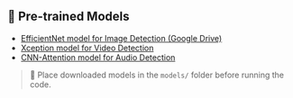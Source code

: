 ## 🔗 Pre-trained Models

- [EfficientNet model for Image Detection (Google Drive)](https://drive.google.com/file/d/1JcGnbD9d-ejv-iCOQwZu-To3qWRSU3Vd/view?usp=drive_link)
- [Xception model for Video Detection](https://drive.google.com/file/d/1eJwaPaZBpXvpwj_aHZKpHtjB3mLGa_DS/view?usp=drive_link)
- [CNN-Attention model for Audio Detection](https://drive.google.com/file/d/1vM3TkDUi-30bt-K4tO6kW7aAcNKjRT0Q/view?usp=drive_link)

> 📁 Place downloaded models in the `models/` folder before running the code.
